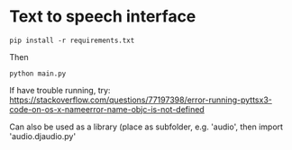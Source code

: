 # Text to speech interface

```
pip install -r requirements.txt
```

Then 

```
python main.py
```

If have trouble running, try: https://stackoverflow.com/questions/77197398/error-running-pyttsx3-code-on-os-x-nameerror-name-objc-is-not-defined

Can also be used as a library (place as subfolder, e.g. 'audio', then import 'audio.djaudio.py'
